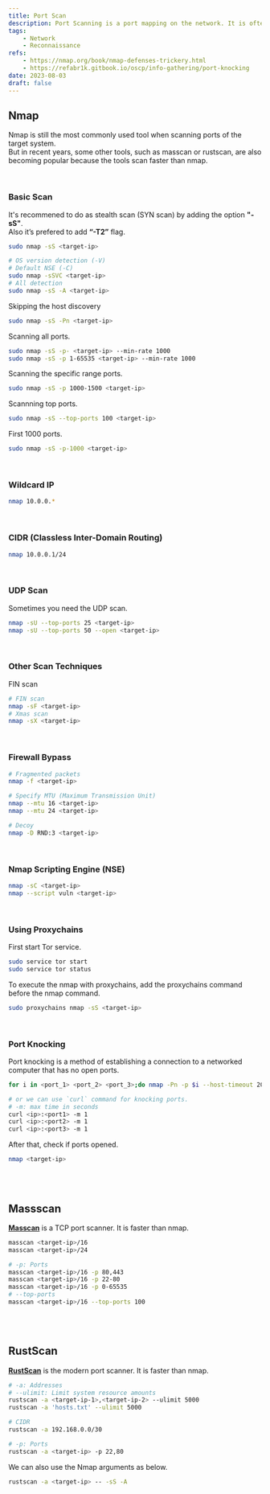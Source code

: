 ```yaml
---
title: Port Scan
description: Port Scanning is a port mapping on the network. It is often executing when reconnaissance.
tags:
    - Network
    - Reconnaissance
refs:
    - https://nmap.org/book/nmap-defenses-trickery.html
    - https://refabr1k.gitbook.io/oscp/info-gathering/port-knocking
date: 2023-08-03
draft: false
---
```


## Nmap

Nmap is still the most commonly used tool when scanning ports of the target system.  
But in recent years, some other tools, such as masscan or rustscan, are also becoming popular because the tools scan faster than nmap.

<br />

### Basic Scan

It's recommened to do as stealth scan (SYN scan) by adding the option **"-sS"**.  
Also it’s prefered to add **“-T2”** flag.

```sh
sudo nmap -sS <target-ip>

# OS version detection (-V)
# Default NSE (-C)
sudo nmap -sSVC <target-ip>
# All detection
sudo nmap -sS -A <target-ip>
```

Skipping the host discovery

```sh
sudo nmap -sS -Pn <target-ip>
```

Scanning all ports.

```sh
sudo nmap -sS -p- <target-ip> --min-rate 1000
sudo nmap -sS -p 1-65535 <target-ip> --min-rate 1000
```

Scanning the specific range ports.

```sh
sudo nmap -sS -p 1000-1500 <target-ip>
```

Scannning top ports.

```sh
sudo nmap -sS --top-ports 100 <target-ip>
```

First 1000 ports.

```sh
sudo nmap -sS -p-1000 <target-ip>
```

<br />

### Wildcard IP

```bash
nmap 10.0.0.*
```

<br />

### CIDR (Classless Inter-Domain Routing)

```bash
nmap 10.0.0.1/24
```

<br />

### UDP Scan

Sometimes you need the UDP scan.

```sh
nmap -sU --top-ports 25 <target-ip>
nmap -sU --top-ports 50 --open <target-ip>
```

<br />

### Other Scan Techniques

FIN scan

```sh
# FIN scan
nmap -sF <target-ip>
# Xmas scan
nmap -sX <target-ip>
```

<br />

### Firewall Bypass

```sh
# Fragmented packets
nmap -f <target-ip>

# Specify MTU (Maximum Transmission Unit)
nmap --mtu 16 <target-ip>
nmap --mtu 24 <target-ip>

# Decoy
nmap -D RND:3 <target-ip>
```

<br />

### Nmap Scripting Engine (NSE)

```sh
nmap -sC <target-ip>
nmap --script vuln <target-ip>
```

<br />

### Using Proxychains

First start Tor service.

```sh
sudo service tor start
sudo service tor status
```

To execute the nmap with proxychains, add the proxychains command before the nmap command.

```sh
sudo proxychains nmap -sS <target-ip>
```

<br />

### Port Knocking

Port knocking is a method of establishing a connection to a networked computer that has no open ports.

```sh
for i in <port_1> <port_2> <port_3>;do nmap -Pn -p $i --host-timeout 201 --max-retries 0 <target-ip>;done

# or we can use `curl` command for knocking ports.
# -m: max time in seconds
curl <ip>:<port1> -m 1
curl <ip>:<port2> -m 1
curl <ip>:<port3> -m 1
```

After that, check if ports opened.

```sh
nmap <target-ip>
```

<br /><br />

## Massscan

**[Masscan](https://github.com/robertdavidgraham/masscan)** is a TCP port scanner. It is faster than nmap.

```sh
masscan <target-ip>/16
masscan <target-ip>/24

# -p: Ports
masscan <target-ip>/16 -p 80,443
masscan <target-ip>/16 -p 22-80
masscan <target-ip>/16 -p 0-65535
# --top-ports
masscan <target-ip>/16 --top-ports 100
```

<br /><br />

## RustScan

**[RustScan](https://github.com/RustScan/RustScan)** is the modern port scanner. It is faster than nmap.

```sh
# -a: Addresses
# --ulimit: Limit system resource amounts
rustscan -a <target-ip-1>,<target-ip-2> --ulimit 5000
rustscan -a 'hosts.txt' --ulimit 5000

# CIDR
rustscan -a 192.168.0.0/30

# -p: Ports
rustscan -a <target-ip> -p 22,80
```

We can also use the Nmap arguments as below.

```sh
rustscan -a <target-ip> -- -sS -A
```